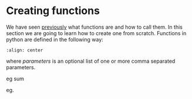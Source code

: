 # Creating functions

We have seen [previously](calling-functions) what functions are and how to call them.  In this section we are going to 
learn how to create one from scratch.  Functions in python are defined in the following way:

```{image} images/def-function.png
:align: center
```
where *parameters* is an optional list of one or more comma separated parameters.  

eg sum 


eg. 

